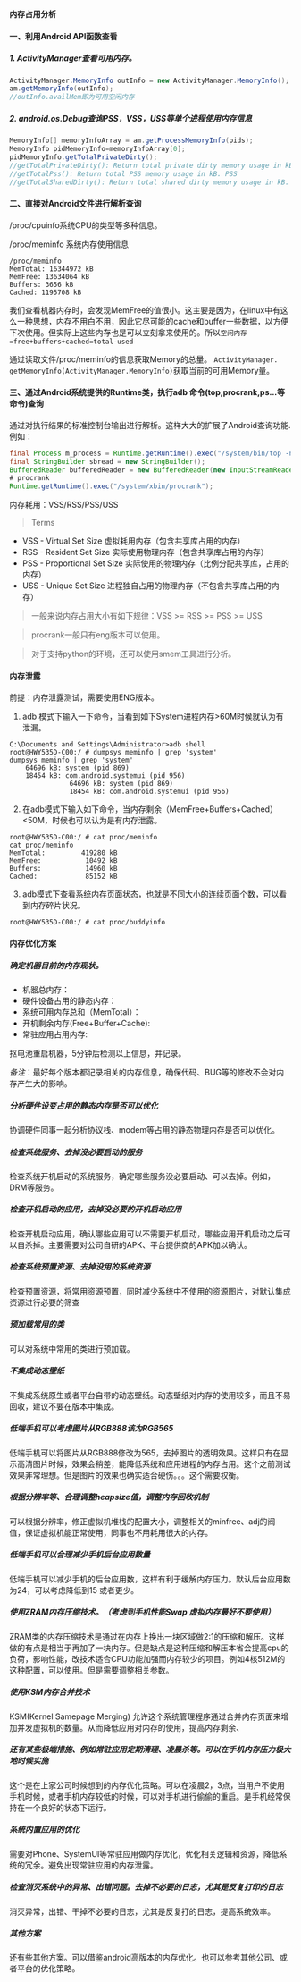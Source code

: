 **内存占用分析**

#### 一、利用Android API函数查看

##### 1. ActivityManager查看可用内存。
```Java
ActivityManager.MemoryInfo outInfo = new ActivityManager.MemoryInfo();
am.getMemoryInfo(outInfo);
//outInfo.availMem即为可用空闲内存
```
##### 2. android.os.Debug查询PSS，VSS，USS等单个进程使用内存信息
```Java
MemoryInfo[] memoryInfoArray = am.getProcessMemoryInfo(pids);
MemoryInfo pidMemoryInfo=memoryInfoArray[0];
pidMemoryInfo.getTotalPrivateDirty();
//getTotalPrivateDirty(): Return total private dirty memory usage in kB. USS
//getTotalPss(): Return total PSS memory usage in kB. PSS
//getTotalSharedDirty(): Return total shared dirty memory usage in kB. RSS
```

#### 二、直接对Android文件进行解析查询

/proc/cpuinfo系统CPU的类型等多种信息。

/proc/meminfo 系统内存使用信息
```
/proc/meminfo
MemTotal: 16344972 kB
MemFree: 13634064 kB
Buffers: 3656 kB
Cached: 1195708 kB
```
我们查看机器内存时，会发现MemFree的值很小。这主要是因为，在linux中有这么一种思想，内存不用白不用，因此它尽可能的cache和buffer一些数据，以方便下次使用。但实际上这些内存也是可以立刻拿来使用的。所以`空闲内存=free+buffers+cached=total-used`

通过读取文件/proc/meminfo的信息获取Memory的总量。
`ActivityManager. getMemoryInfo(ActivityManager.MemoryInfo)`获取当前的可用Memory量。

#### 三、通过Android系统提供的Runtime类，执行adb 命令(top,procrank,ps...等命令)查询

通过对执行结果的标准控制台输出进行解析。这样大大的扩展了Android查询功能.例如：
```Java
final Process m_process = Runtime.getRuntime().exec("/system/bin/top -n 1");
final StringBuilder sbread = new StringBuilder();
BufferedReader bufferedReader = new BufferedReader(new InputStreamReader(m_process.getInputStream()), 8192);
# procrank
Runtime.getRuntime().exec("/system/xbin/procrank");
```
内存耗用：VSS/RSS/PSS/USS
>Terms
- VSS - Virtual Set Size 虚拟耗用内存（包含共享库占用的内存）
- RSS - Resident Set Size 实际使用物理内存（包含共享库占用的内存）
- PSS - Proportional Set Size 实际使用的物理内存（比例分配共享库，占用的内存）
- USS - Unique Set Size 进程独自占用的物理内存（不包含共享库占用的内存）

>一般来说内存占用大小有如下规律：VSS >= RSS >= PSS >= USS

>procrank一般只有eng版本可以使用。

>对于支持python的环境，还可以使用smem工具进行分析。

#### 内存泄露

前提：内存泄露测试，需要使用ENG版本。

1. adb 模式下输入一下命令，当看到如下System进程内存>60M时候就认为有泄漏。
```
C:\Documents and Settings\Administrator>adb shell
root@HWY535D-C00:/ # dumpsys meminfo | grep 'system'
dumpsys meminfo | grep 'system'
    64696 kB: system (pid 869)
    18454 kB: com.android.systemui (pid 956)
               64696 kB: system (pid 869)
               18454 kB: com.android.systemui (pid 956)
```
2. 在adb模式下输入如下命令，当内存剩余（MemFree+Buffers+Cached）<50M，时候也可以认为是有内存泄露。
```
root@HWY535D-C00:/ # cat proc/meminfo
cat proc/meminfo
MemTotal:         419280 kB
MemFree:           10492 kB
Buffers:           14960 kB
Cached:            85152 kB
```
3. adb模式下查看系统内存页面状态，也就是不同大小的连续页面个数，可以看到内存碎片状况。
```
root@HWY535D-C00:/ # cat proc/buddyinfo
```

#### 内存优化方案

##### 确定机器目前的内存现状。

- 机器总内存：
- 硬件设备占用的静态内存：
- 系统可用内存总和（MemTotal）：
- 开机剩余内存(Free+Buffer+Cache):
- 常驻应用占用内存:

抠电池重启机器，5分钟后检测以上信息，并记录。

*备注*：最好每个版本都记录相关的内存信息，确保代码、BUG等的修改不会对内存产生大的影响。

##### 分析硬件设变占用的静态内存是否可以优化

协调硬件同事一起分析协议栈、modem等占用的静态物理内存是否可以优化。

##### 检查系统服务、去掉没必要启动的服务

检查系统开机启动的系统服务，确定哪些服务没必要启动、可以去掉。例如，DRM等服务。

##### 检查开机启动的应用，去掉没必要的开机启动应用

检查开机启动应用，确认哪些应用可以不需要开机启动，哪些应用开机启动之后可以自杀掉。主要需要对公司自研的APK、平台提供商的APK加以确认。

##### 检查系统预置资源、去掉没用的系统资源

检查预置资源，将常用资源预置，同时减少系统中不使用的资源图片，对默认集成资源进行必要的筛查

##### 预加载常用的类

可以对系统中常用的类进行预加载。

##### 不集成动态壁纸

不集成系统原生或者平台自带的动态壁纸。动态壁纸对内存的使用较多，而且不易回收，建议不要在版本中集成。

##### 低端手机可以考虑图片从RGB888该为RGB565

低端手机可以将图片从RGB888修改为565，去掉图片的透明效果。这样只有在显示高清图片时候，效果会稍差，能降低系统和应用进程的内存占用。这个之前测试效果非常理想。但是图片的效果也确实适合硬伤。。。这个需要权衡。

##### 根据分辨率等、合理调整heapsize值，调整内存回收机制

可以根据分辨率，修正虚拟机堆栈的配置大小，调整相关的minfree、adj的阀值，保证虚拟机能正常使用，同事也不用耗用很大的内存。

##### 低端手机可以合理减少手机后台应用数量

低端手机可以减少手机的后台应用数，这样有利于缓解内存压力。默认后台应用数为24，可以考虑降低到15 或者更少。

##### 使用ZRAM内存压缩技术。（考虑到手机性能Swap 虚拟内存最好不要使用）

ZRAM类的内存压缩技术是通过在内存上换出一块区域做2:1的压缩和解压。这样做的有点是相当于再加了一块内存。但是缺点是这种压缩和解压本省会提高cpu的负荷，影响性能，改技术适合CPU功能加强而内存较少的项目。例如4核512M的这种配置，可以使用。但是需要调整相关参数。

##### 使用KSM内存合并技术

KSM(Kernel Samepage Merging)  允许这个系统管理程序通过合并内存页面来增加并发虚拟机的数量。从而降低应用对内存的使用，提高内存剩余、

##### 还有某些极端措施、例如常驻应用定期清理、凌晨杀等。可以在手机内存压力极大地时候实施

这个是在上家公司时候想到的内存优化策略。可以在凌晨2，3点，当用户不使用手机时候，或者手机内存较低的时候，可以对手机进行偷偷的重启。是手机经常保持在一个良好的状态下运行。

##### 系统内置应用的优化

需要对Phone、SystemUI等常驻应用做内存优化，优化相关逻辑和资源，降低系统的冗余。避免出现常驻应用的内存泄露。

##### 检查消灭系统中的异常、出错问题。去掉不必要的日志，尤其是反复打印的日志

消灭异常，出错、干掉不必要的日志，尤其是反复打的日志，提高系统效率。

##### 其他方案

还有些其他方案。可以借鉴android高版本的内存优化。也可以参考其他公司、或者平台的优化策略。
